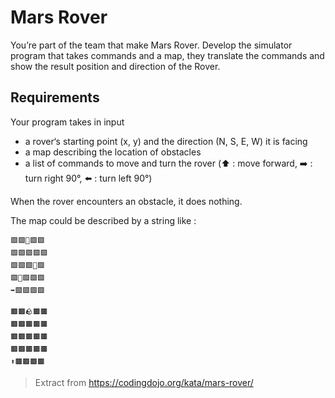 # Mars Rover

You’re part of the team that make Mars Rover. Develop the simulator program that takes commands and a map, they translate the commands and show the result position and direction of the Rover.

## Requirements

Your program takes in input

 * a rover‘s starting point (x, y) and the direction (N, S, E, W) it is facing
 * a map describing the location of obstacles
 * a list of commands to move and turn the rover (⬆️ : move forward, ➡️ : turn right 90°, ⬅️ : turn left 90°)

When the rover encounters an obstacle, it does nothing.

The map could be described by a string like :

```
🟩🟩🌳🟩🟩
🟩🟩🟩🟩🟩
🟩🟩🟩🌳🟩
🟩🌳🟩🟩🟩
➡️🟩🟩🟩🟩
```

```
🟫🟫🪨🟫🟫
🟫🟫🟫🟫🟫
🟫🟫🟫🟫🟫
🟫🟫🟫🟫🟫
⬆️🟫🟫🟫🟫
```

> Extract from https://codingdojo.org/kata/mars-rover/
